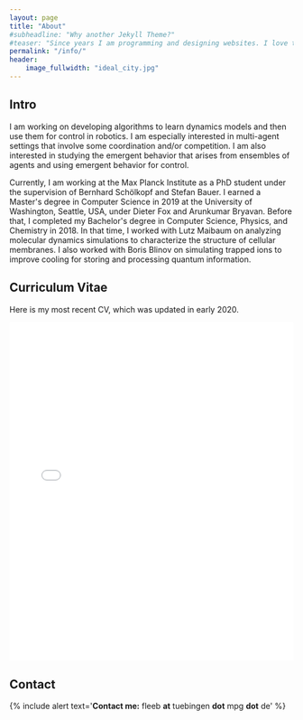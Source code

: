 ```yaml
---
layout: page
title: "About"
#subheadline: "Why another Jekyll Theme?"
#teaser: "Since years I am programming and designing websites. I love to work with open source tools and learn via code from others. This time I want to try to give something back..."
permalink: "/info/"
header:
    image_fullwidth: "ideal_city.jpg"
---
```


## Intro

I am working on developing algorithms to learn dynamics models and then use them for control in robotics. I am especially interested in multi-agent settings that involve some coordination and/or competition. I am also interested in studying the emergent behavior that arises from ensembles of agents and using emergent behavior for control.

Currently, I am working at the Max Planck Institute as a PhD student under the supervision of Bernhard Schölkopf and Stefan Bauer. I earned a Master's degree in Computer Science in 2019 at the University of Washington, Seattle, USA, under Dieter Fox and Arunkumar Bryavan. Before that, I completed my Bachelor's degree in Computer Science, Physics, and Chemistry in 2018. In that time, I worked with Lutz Maibaum on analyzing molecular dynamics simulations to characterize the structure of cellular membranes. I also worked with Boris Blinov on simulating trapped ions to improve cooling for storing and processing quantum information.


## Curriculum Vitae

Here is my most recent CV, which was updated in early 2020.

<embed src="../files/cv.pdf" type="application/pdf" width="100%" height="600px" />

## Contact

{% include alert text='<b>Contact me:</b>    fleeb <b>at</b> tuebingen <b>dot</b> mpg <b>dot</b> de' %}

